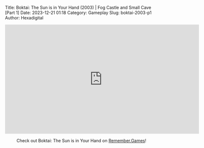 Title: Boktai: The Sun is in Your Hand (2003) | Fog Castle and Small Cave [Part 1]
Date: 2023-12-21 01:18
Category: Gameplay
Slug: boktai-2003-p1
Author: Hexadigital

<center><iframe src="https://www.youtube.com/embed/cuCw9aNn3o0?feature=oembed" allow="accelerometer; autoplay; encrypted-media; gyroscope; picture-in-picture" width="640" height="360" frameborder="0"></iframe>

Check out Boktai: The Sun is in Your Hand on [Remember.Games](https://remember.games/game/107/boktai-the-sun-is-in-your-hand/)!</center>